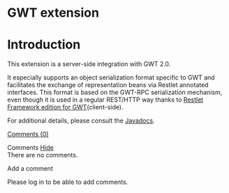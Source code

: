 GWT extension
=============

Introduction
============

This extension is a server-side integration with GWT 2.0.

It especially supports an object serialization format specific to GWT
and facilitates the exchange of representation beans via Restlet
annotated interfaces. This format is based on the GWT-RPC serialization
mechanism, even though it is used in a regular REST/HTTP way thanks to
[Restlet Framework edition for
GWT](http://web.archive.org/web/20101124072110/http://wiki.restlet.org/docs_2.0/13-restlet/275-restlet/144-restlet.html "Restlet edition for Google Web Toolkit")(client-side).

For additional details, please consult the
[Javadocs](http://web.archive.org/web/20101124072110/http://www.restlet.org/documentation/2.0/jse/ext/org/restlet/ext/gwt/package-summary.html).

[Comments
(0)](http://web.archive.org/web/20101124072110/http://wiki.restlet.org/docs_2.0/13-restlet/28-restlet/315-restlet.html#)

Comments
[Hide](http://web.archive.org/web/20101124072110/http://wiki.restlet.org/docs_2.0/13-restlet/28-restlet/315-restlet.html#)
\
There are no comments.

Add a comment

Please log in to be able to add comments.
